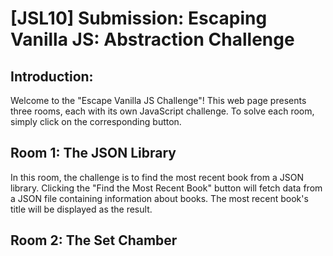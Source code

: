 # [JSL10] Submission: Escaping Vanilla JS: Abstraction Challenge
## Introduction:
Welcome to the "Escape Vanilla JS Challenge"! This web page presents three rooms, each with its own JavaScript challenge. To solve each room, simply click on the corresponding button.

## Room 1: The JSON Library
In this room, the challenge is to find the most recent book from a JSON library. Clicking the "Find the Most Recent Book" button will fetch data from a JSON file containing information about books. The most recent book's title will be displayed as the result.

## Room 2: The Set Chamber

